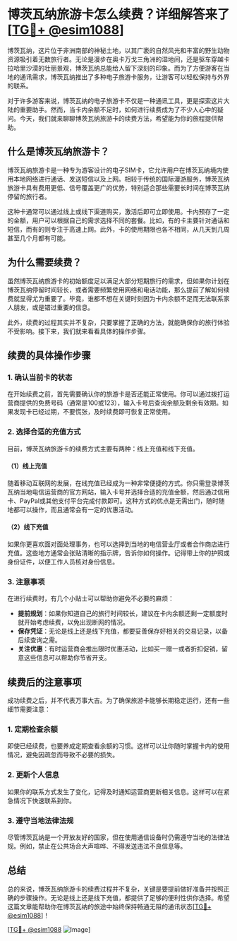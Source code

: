 # 博茨瓦纳旅游卡怎么续费？详细解答来了[[TG💪+ @esim1088](https://t.me/s/esim1088)]

博茨瓦纳，这片位于非洲南部的神秘土地，以其广袤的自然风光和丰富的野生动物资源吸引着无数旅行者。无论是漫步在奥卡万戈三角洲的湿地间，还是驱车穿越卡拉哈里沙漠的壮丽景观，博茨瓦纳总能给人留下深刻的印象。而为了方便游客在当地的通讯需求，博茨瓦纳推出了多种电子旅游卡服务，让游客可以轻松保持与外界的联系。

对于许多游客来说，博茨瓦纳的电子旅游卡不仅是一种通讯工具，更是探索这片大陆的重要助手。然而，当卡内余额不足时，如何进行续费成为了不少人心中的疑问。今天，我们就来聊聊博茨瓦纳旅游卡的续费方法，希望能为你的旅程提供帮助。

## 什么是博茨瓦纳旅游卡？

博茨瓦纳旅游卡是一种专为游客设计的电子SIM卡，它允许用户在博茨瓦纳境内使用本地网络进行通话、发送短信以及上网。相较于传统的国际漫游服务，博茨瓦纳旅游卡具有费用更低、信号覆盖更广的优势，特别适合那些需要长时间在博茨瓦纳停留的旅行者。

这种卡通常可以通过线上或线下渠道购买，激活后即可立即使用。卡内预存了一定的金额，用户可以根据自己的需求选择不同的套餐。比如，有的卡主要针对通话和短信，而有的则专注于高速上网。此外，卡的使用期限也各不相同，从几天到几周甚至几个月都有可能。

## 为什么需要续费？

虽然博茨瓦纳旅游卡的初始额度足以满足大部分短期旅行的需求，但如果你计划在博茨瓦纳停留时间较长，或者需要频繁使用网络和电话功能，那么提前了解如何续费就显得尤为重要了。毕竟，谁都不想在关键时刻因为卡内余额不足而无法联系家人朋友，或是错过重要的信息。

此外，续费的过程其实并不复杂，只要掌握了正确的方法，就能确保你的旅行体验不受影响。接下来，我们就来看看具体的操作步骤。

## 续费的具体操作步骤

### 1. 确认当前卡的状态

在开始续费之前，首先需要确认你的旅游卡是否还能正常使用。你可以通过拨打运营商提供的免费号码（通常是100或123），输入卡号后查询余额及剩余有效期。如果发现卡已经过期，不要慌张，及时续费即可恢复正常使用。

### 2. 选择合适的充值方式

目前，博茨瓦纳旅游卡的续费方式主要有两种：线上充值和线下充值。

#### （1）线上充值

随着移动互联网的发展，在线充值已经成为一种非常便捷的方式。你只需登录博茨瓦纳当地电信运营商的官方网站，输入卡号并选择合适的充值金额，然后通过信用卡、PayPal或其他支付平台完成付款即可。这种方式的优点是无需出门，随时随地都可以操作，而且通常会有一定的优惠活动。

#### （2）线下充值

如果你更喜欢面对面处理事务，也可以选择到当地的电信营业厅或者合作商店进行充值。这些地方通常会张贴清晰的指示牌，告诉你如何操作。记得带上你的护照或身份证件，以便工作人员核对身份信息。

### 3. 注意事项

在进行续费时，有几个小贴士可以帮助你避免不必要的麻烦：

- **提前规划**：如果你知道自己的旅行时间较长，建议在卡内余额还剩一定额度时就开始考虑续费，以免出现断网的情况。
- **保存凭证**：无论是线上还是线下充值，都要妥善保存好相关的交易记录，以备后续查询之需。
- **关注优惠**：有时运营商会推出限时优惠活动，比如买一赠一或者折扣促销，留意这些信息可以帮助你节省开支。

## 续费后的注意事项

成功续费之后，并不代表万事大吉。为了确保旅游卡能够长期稳定运行，还有一些细节需要注意：

### 1. 定期检查余额

即使已经续费，也要养成定期查看余额的习惯。这样可以让你随时掌握卡内的使用情况，避免因疏忽而导致不必要的损失。

### 2. 更新个人信息

如果你的联系方式发生了变化，记得及时通知运营商更新相关信息。这样可以在紧急情况下快速联系到你。

### 3. 遵守当地法律法规

尽管博茨瓦纳是一个开放友好的国家，但在使用通信设备时仍需遵守当地的法律法规。例如，禁止在公共场合大声喧哗、不得发送违法不良信息等。

## 总结

总的来说，博茨瓦纳旅游卡的续费过程并不复杂，关键是要提前做好准备并按照正确的步骤操作。无论是线上还是线下充值，都提供了足够的便利性供你选择。希望这篇文章能帮助你在博茨瓦纳的旅途中始终保持畅通无阻的通讯状态[[TG💪+ @esim1088](https://t.me/s/esim1088)]！

[[TG💪+ @esim1088](https://t.me/s/esim1088) ![Image](https://i.postimg.cc/4NQfJmqS/Snipaste-2025-05-13-00-14-12.png)]